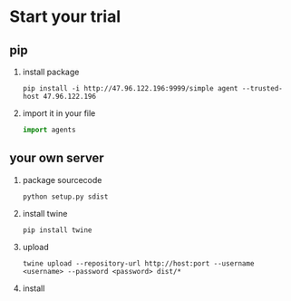 # Start your trial

## pip

1. install package

    ```shell
    pip install -i http://47.96.122.196:9999/simple agent --trusted-host 47.96.122.196
    ```

2. import it in your file

    ```python
    import agents
    ```

## your own server

1. package sourcecode

    ```shell
    python setup.py sdist
    ```

2. install twine

    ```shell
    pip install twine
    ```

3. upload

    ```shell
    twine upload --repository-url http://host:port --username <username> --password <password> dist/*
    ```

4. install
